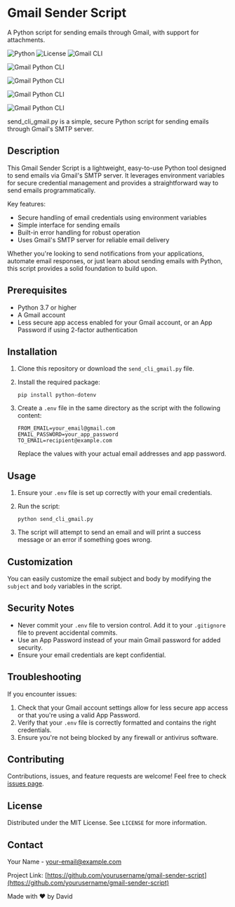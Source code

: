 # Gmail Sender Script

A Python script for sending emails through Gmail, with support for attachments.

![Python](https://img.shields.io/badge/Python-3.7%2B-blue)  ![License](https://img.shields.io/badge/License-MIT-green)  ![Gmail CLI](https://img.shields.io/badge/Gmail-CLI-red?style=flat&logo=gmail&logoColor=white&labelColor=gray)

![Gmail Python CLI](https://img.shields.io/badge/Gmail-Python%20CLI-red?style=flat&logo=gmail&logoColor=white&labelColor=blue)

![Gmail Python CLI](https://img.shields.io/badge/Gmail-Python%20CLI-blue?style=flat&logo=gmail&logoColor=white&labelColor=red)

![Gmail Python CLI](https://img.shields.io/badge/Gmail-Python%20CLI-white?style=flat&logo=gmail&logoColor=red&labelColor=blue)

![Gmail Python CLI](https://img.shields.io/badge/Gmail-Python%20CLI-fbbc04?style=flat&logo=gmail&logoColor=white&labelColor=ea4335)

send_cli_gmail.py is a simple, secure Python script for sending emails through Gmail's SMTP server.

## Description

This Gmail Sender Script is a lightweight, easy-to-use Python tool designed to send emails via Gmail's SMTP server. It leverages environment variables for secure credential management and provides a straightforward way to send emails programmatically.

Key features:

- Secure handling of email credentials using environment variables
- Simple interface for sending emails
- Built-in error handling for robust operation
- Uses Gmail's SMTP server for reliable email delivery

Whether you're looking to send notifications from your applications, automate email responses, or just learn about sending emails with Python, this script provides a solid foundation to build upon.

## Prerequisites

- Python 3.7 or higher
- A Gmail account
- Less secure app access enabled for your Gmail account, or an App Password if using 2-factor authentication

## Installation

1. Clone this repository or download the `send_cli_gmail.py` file.
2. Install the required package:

   ```
   pip install python-dotenv
   ```
3. Create a `.env` file in the same directory as the script with the following content:

   ```
   FROM_EMAIL=your_email@gmail.com
   EMAIL_PASSWORD=your_app_password
   TO_EMAIL=recipient@example.com
   ```

   Replace the values with your actual email addresses and app password.

## Usage

1. Ensure your `.env` file is set up correctly with your email credentials.
2. Run the script:

   ```
   python send_cli_gmail.py
   ```
3. The script will attempt to send an email and will print a success message or an error if something goes wrong.

## Customization

You can easily customize the email subject and body by modifying the `subject` and `body` variables in the script.

## Security Notes

- Never commit your `.env` file to version control. Add it to your `.gitignore` file to prevent accidental commits.
- Use an App Password instead of your main Gmail password for added security.
- Ensure your email credentials are kept confidential.

## Troubleshooting

If you encounter issues:

1. Check that your Gmail account settings allow for less secure app access or that you're using a valid App Password.
2. Verify that your `.env` file is correctly formatted and contains the right credentials.
3. Ensure you're not being blocked by any firewall or antivirus software.

## Contributing

Contributions, issues, and feature requests are welcome! Feel free to check [issues page](link-to-your-issues-page).

## License

Distributed under the MIT License. See `LICENSE` for more information.

## Contact

Your Name - [your-email@example.com](mailto:your-email@example.com)

Project Link: [https://github.com/yourusername/gmail-sender-script](https://github.com/yourusername/gmail-sender-script)

Made with ❤️ by David
